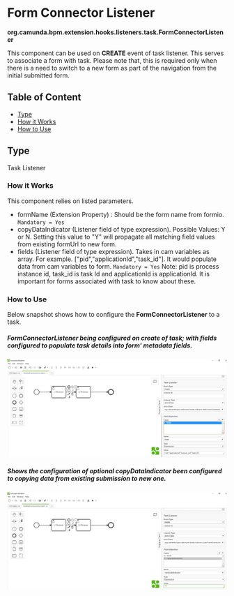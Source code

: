# Form Connector Listener 

**org.camunda.bpm.extension.hooks.listeners.task.FormConnectorListener**

This component can be used on **CREATE** event of task listener.  This serves to associate a form with task.
Please note that, this is required only when there is a need to switch to a new form as part of the navigation from the initial submitted form.

## Table of Content
* [Type](#type)
* [How it Works](#how-it-works)
* [How to Use](#how-to-use)

## Type

Task Listener

### How it Works

This component relies on listed parameters.
* formName (Extension Property) : Should be the form name from formio. `Mandatory = Yes`
* copyDataIndicator (Listener field of type expression). Possible Values: Y or N. Setting this value to "Y" will propagate all matching field values from existing formUrl to new form. 
* fields (Listener field of type expression). Takes in cam variables as array. For example. ["pid","applicationId","task_id"]. It would populate data from cam variables to form. `Mandatory = Yes` 
Note: pid is process instance id, task_id is task Id and applicationId is applicationId. It is important for forms associated with task to know about these.
### How to Use

Below snapshot shows how to configure the **FormConnectorListener** to a task. 

##### FormConnectorListener being configured on create of task; with fields configured to populate task details into form' metadata fields.

![Form Connector listener - Snapshot](./images/formconnector-listener-snp1.jpg)

##### Shows the configuration of optional copyDataIndicator been configured to copying data from existing submission to new one.

![Form Connector listener Optional(copyDataIndicator) - Snapshot](./images/formconnector-listener-snp2.jpg)
   
